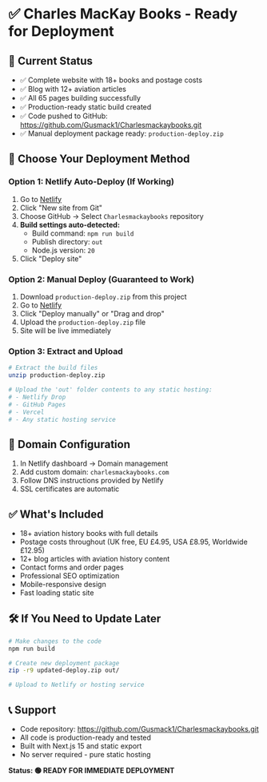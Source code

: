 # ✅ Charles MacKay Books - Ready for Deployment

## 🎯 Current Status
- ✅ Complete website with 18+ books and postage costs
- ✅ Blog with 12+ aviation articles
- ✅ All 65 pages building successfully
- ✅ Production-ready static build created
- ✅ Code pushed to GitHub: https://github.com/Gusmack1/Charlesmackaybooks.git
- ✅ Manual deployment package ready: `production-deploy.zip`

## 🚀 Choose Your Deployment Method

### Option 1: Netlify Auto-Deploy (If Working)
1. Go to [Netlify](https://app.netlify.com)
2. Click "New site from Git"
3. Choose GitHub → Select `Charlesmackaybooks` repository
4. **Build settings auto-detected:**
   - Build command: `npm run build`
   - Publish directory: `out`
   - Node.js version: `20`
5. Click "Deploy site"

### Option 2: Manual Deploy (Guaranteed to Work)
1. Download `production-deploy.zip` from this project
2. Go to [Netlify](https://app.netlify.com)
3. Click "Deploy manually" or "Drag and drop"
4. Upload the `production-deploy.zip` file
5. Site will be live immediately

### Option 3: Extract and Upload
```bash
# Extract the build files
unzip production-deploy.zip

# Upload the 'out' folder contents to any static hosting:
# - Netlify Drop
# - GitHub Pages
# - Vercel
# - Any static hosting service
```

## 🔧 Domain Configuration
1. In Netlify dashboard → Domain management
2. Add custom domain: `charlesmackaybooks.com`
3. Follow DNS instructions provided by Netlify
4. SSL certificates are automatic

## ✅ What's Included
- 18+ aviation history books with full details
- Postage costs throughout (UK free, EU £4.95, USA £8.95, Worldwide £12.95)
- 12+ blog articles with aviation history content
- Contact forms and order pages
- Professional SEO optimization
- Mobile-responsive design
- Fast loading static site

## 🛠️ If You Need to Update Later
```bash
# Make changes to the code
npm run build

# Create new deployment package
zip -r9 updated-deploy.zip out/

# Upload to Netlify or hosting service
```

## 📞 Support
- Code repository: https://github.com/Gusmack1/Charlesmackaybooks.git
- All code is production-ready and tested
- Built with Next.js 15 and static export
- No server required - pure static hosting

**Status: 🟢 READY FOR IMMEDIATE DEPLOYMENT**
